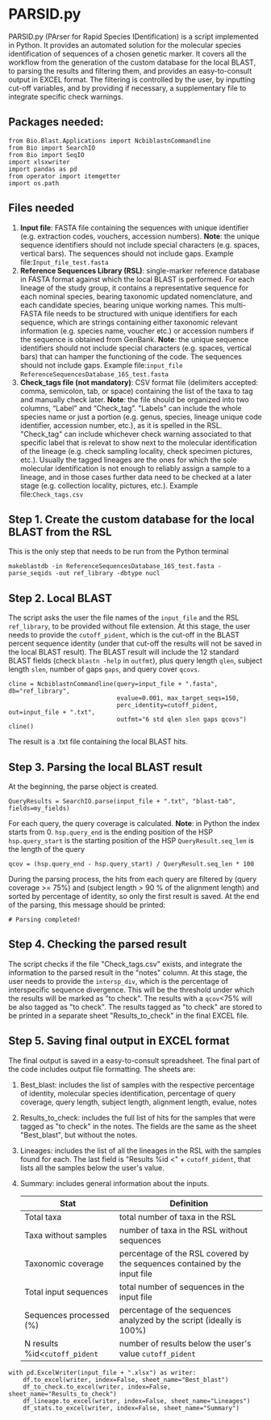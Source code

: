 # PARSID.py

PARSID.py (PArser for Rapid Species IDentification) is a script implemented in Python. It provides an automated solution for the molecular species identification of sequences of a chosen genetic marker. It covers all the workflow from the generation of the custom database for the local BLAST, to parsing the results and filtering them, and provides an easy-to-consult output in EXCEL format. The filtering is controlled by the user, by inputting cut-off variables, and by providing if necessary, a supplementary file to integrate specific check warnings.

## Packages needed:
```
from Bio.Blast.Applications import NcbiblastnCommandline
from Bio import SearchIO
from Bio import SeqIO
import xlsxwriter
import pandas as pd
from operator import itemgetter
import os.path
```

## Files needed
1. **Input file**: FASTA file containing the sequences with unique identifier (e.g. extraction codes, vouchers, accession numbers). **Note**: the unique sequence identifiers should not include special characters (e.g. spaces, vertical bars). The sequences should not include gaps. Example file:`Input_file_test.fasta`
2. **Reference Sequences Library (RSL)**: single-marker reference database in FASTA format against which the local BLAST is performed. For each lineage of the study group, it contains a representative sequence for each nominal species, bearing taxonomic updated nomenclature, and each candidate species, bearing unique working names. This multi-FASTA file needs to be structured with unique identifiers for each sequence, which are strings containing either taxonomic relevant information (e.g. species name, voucher etc.) or accession numbers if the sequence is obtained from GenBank. **Note**: the unique sequence identifiers should not include special characters (e.g. spaces, vertical bars) that can hamper the functioning of the code. The sequences should not include gaps. Example file:`input_file` `ReferenceSequencesDatabase_16S_test.fasta`
3. **Check_tags file (not mandatory)**: CSV format file (delimiters accepted: comma, semicolon, tab, or space) containing the list of the taxa to tag and manually check later. **Note**: the file should be organized into two columns, “Label” and “Check_tag”. "Labels" can include the whole species name or just a portion (e.g. genus, species, lineage unique code identifier, accession number, etc.), as it is spelled in the RSL. "Check_tag" can include whichever check warning associated to that specific label that is relevat to show next to the molecular identification of the lineage (e.g. check sampling locality, check specimen pictures, etc.). Usually the tagged lineages are the ones for which the sole molecular identification is not enough to reliably assign a sample to a lineage, and in those cases further data need to be checked at a later stage (e.g. collection locality, pictures, etc.). Example file:`Check_tags.csv`


## Step 1. Create the custom database for the local BLAST from the RSL
This is the only step that needs to be run from the Python terminal
```
makeblastdb -in ReferenceSequencesDatabase_16S_test.fasta -parse_seqids -out ref_library -dbtype nucl
```

## Step 2. Local BLAST
The script asks the user the file names of the `input_file` and the RSL `ref_library`, to be provided without file extension. At this stage, the user needs to provide the `cutoff_pident`, which is the cut-off in the BLAST percent sequence identity (under that cut-off the results will not be saved in the local BLAST result).
The BLAST result will include the 12 standard BLAST fields (check `blastn -help` in `outfmt`), plus query length `qlen`, subject length `slen`, number of gaps `gaps`, and query cover `qcovs`.
```
cline = NcbiblastnCommandline(query=input_file + ".fasta", db="ref_library",
                              evalue=0.001, max_target_seqs=150,
                              perc_identity=cutoff_pident, out=input_file + ".txt",
                              outfmt="6 std qlen slen gaps qcovs")
cline()
```
The result is a .txt file containing the local BLAST hits.

## Step 3. Parsing the local BLAST result
At the beginning, the parse object is created.
```
QueryResults = SearchIO.parse(input_file + ".txt", "blast-tab", fields=my_fields)
```
For each query, the query coverage is calculated. **Note**: in Python the index starts from 0.
`hsp.query_end` is the ending position of the HSP
`hsp.query_start` is the starting position of the HSP
`QueryResult.seq_len` is the length of the query
```
qcov = (hsp.query_end - hsp.query_start) / QueryResult.seq_len * 100
```
During the parsing process, the hits from each query are filtered by (query coverage >= 75%) and (subject length > 90 % of the alignment length) and sorted by percentage of identity, so only the first result is saved. 
At the end of the parsing, this message should be printed:
```
# Parsing completed!
```

## Step 4. Checking the parsed result
The script checks if the file "Check_tags.csv" exists, and integrate the information to the parsed result in the "notes" column.
At this stage, the user needs to provide the `intersp_div`, which is the percentage of interspecific sequence divergence. This will be the threshold under which the results will be marked as "to check". The results with a `qcov`<75% will be also tagged as "to check".
The results tagged as "to check" are stored to be printed in a separate sheet "Results_to_check" in the final EXCEL file.

## Step 5. Saving final output in EXCEL format
The final output is saved in a easy-to-consult spreadsheet. The final part of the code includes output file formatting.
The sheets are:
1. Best_blast: includes the list of samples with the respective percentage of identity, molecular species identification, percentage of query coverage, query length, subject length, alignment length, evalue, notes
2. Results_to_check: includes the full list of hits for the samples that were tagged as "to check" in the notes. The fields are the same as the sheet "Best_blast", but without the notes.
3. Lineages: includes the list of all the lineages in the RSL with the samples found for each. The last field is "Results %id <" + `cutoff_pident`, that lists all the samples below the user's value.
4. Summary: includes general information about the inputs.

   | Stat  | Definition |
   | --- | --- |
   | Total taxa  | total number of taxa in the RSL |
   | Taxa without samples  | number of taxa in the RSL without sequences |
   | Taxonomic coverage  | percentage of the RSL covered by the sequences contained by the input file |
   | Total input sequences  | total number of sequences in the input file |
   | Sequences processed (%)  | percentage of the sequences analyzed by the script (ideally is 100%) |
   | N results %id<`cutoff_pident` | number of results below the user's value `cutoff_pident` |
 
```
with pd.ExcelWriter(input_file + ".xlsx") as writer:
    df.to_excel(writer, index=False, sheet_name="Best_blast")
    df_to_check.to_excel(writer, index=False, sheet_name="Results_to_check")
    df_lineage.to_excel(writer, index=False, sheet_name="Lineages")
    df_stats.to_excel(writer, index=False, sheet_name="Summary")
```

